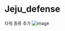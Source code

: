 # Jeju_defense

타워 종류 추가
![image](https://github.com/user-attachments/assets/724c114a-43bd-4603-83dc-eae128180c11)
